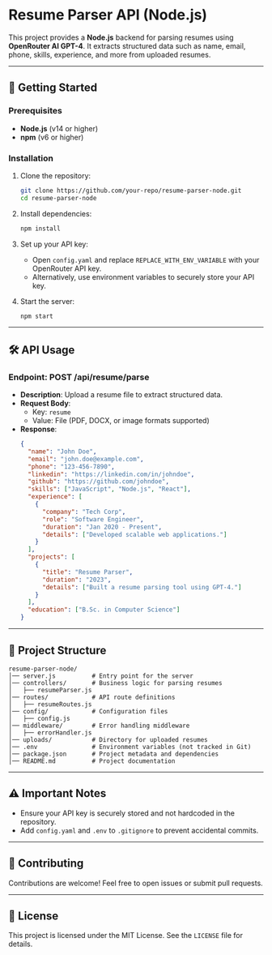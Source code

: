# Resume Parser API (Node.js)

This project provides a **Node.js** backend for parsing resumes using **OpenRouter AI GPT-4**. It extracts structured data such as name, email, phone, skills, experience, and more from uploaded resumes.

---

## 🚀 **Getting Started**

### Prerequisites
- **Node.js** (v14 or higher)
- **npm** (v6 or higher)

### Installation
1. Clone the repository:
   ```bash
   git clone https://github.com/your-repo/resume-parser-node.git
   cd resume-parser-node
   ```

2. Install dependencies:
   ```bash
   npm install
   ```

3. Set up your API key:
   - Open `config.yaml` and replace `REPLACE_WITH_ENV_VARIABLE` with your OpenRouter API key.
   - Alternatively, use environment variables to securely store your API key.

4. Start the server:
   ```bash
   npm start
   ```

---

## 🛠 **API Usage**

### Endpoint: **POST /api/resume/parse**
- **Description**: Upload a resume file to extract structured data.
- **Request Body**:
  - Key: `resume`
  - Value: File (PDF, DOCX, or image formats supported)
- **Response**:
  ```json
  {
    "name": "John Doe",
    "email": "john.doe@example.com",
    "phone": "123-456-7890",
    "linkedin": "https://linkedin.com/in/johndoe",
    "github": "https://github.com/johndoe",
    "skills": ["JavaScript", "Node.js", "React"],
    "experience": [
      {
        "company": "Tech Corp",
        "role": "Software Engineer",
        "duration": "Jan 2020 - Present",
        "details": ["Developed scalable web applications."]
      }
    ],
    "projects": [
      {
        "title": "Resume Parser",
        "duration": "2023",
        "details": ["Built a resume parsing tool using GPT-4."]
      }
    ],
    "education": ["B.Sc. in Computer Science"]
  }
  ```

---

## 📂 **Project Structure**
```
resume-parser-node/
│── server.js          # Entry point for the server
│── controllers/       # Business logic for parsing resumes
│   ├── resumeParser.js
│── routes/            # API route definitions
│   ├── resumeRoutes.js
│── config/            # Configuration files
│   ├── config.js
│── middleware/        # Error handling middleware
│   ├── errorHandler.js
│── uploads/           # Directory for uploaded resumes
│── .env               # Environment variables (not tracked in Git)
│── package.json       # Project metadata and dependencies
│── README.md          # Project documentation
```

---

## ⚠️ **Important Notes**
- Ensure your API key is securely stored and not hardcoded in the repository.
- Add `config.yaml` and `.env` to `.gitignore` to prevent accidental commits.

---

## 🤝 **Contributing**
Contributions are welcome! Feel free to open issues or submit pull requests.

---

## 📄 **License**
This project is licensed under the MIT License. See the `LICENSE` file for details.
